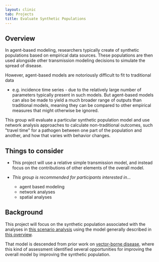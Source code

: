 ```yaml
---
layout: clinic
tab: Projects
title: Evaluate Synthetic Populations
---
```


## Overview

In agent-based modeling, researchers typically create of synthetic populations
based on empirical data sources. These populations are then used alongside other
transmission modeling decisions to simulate the spread of disease.

However, agent-based models are notoriously difficult to fit to traditional data
- e.g. incidence time series - due to the relatively large number of parameters
typically present in such models. But agent-based models can also be made to
yield a much broader range of outputs than traditional models, meaning they can
be compared to other empirical measures that might otherwise be ignored.

This group will evaluate a particular synthetic population model and use
network analysis approaches to calculate non-traditional outcomes, such "travel
time" for a pathogen between one part of the population and another, and how
that varies with behavior changes.

## Things to consider

- This project will use a relative simple transmission model, and instead focus
on the contributions of other elements of the overall model.

- _This group is recommended for participants interested in..._
    - agent based modeling
    - network analyses
    - spatial analyses

## Background

This project will focus on the synthetic population associated with the analyses
in [this scenario analysis](https://www.medrxiv.org/content/10.1101/2023.03.09.23285319v1)
using the model generally described in [this overview](https://arxiv.org/abs/2306.11003).

That model is descended from prior work on [vector-borne 
disease](https://www.pnas.org/doi/10.1073/pnas.1903496117),
where this kind of assessment identified several opportunities for improving the
overall model by improving the synthetic population.
